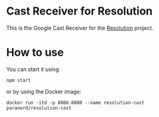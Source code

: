 # Cast Receiver for Resolution
This is the Google Cast Receiver for the [Resolution](https://github.com/paranerd/resolution) project.

# How to use
You can start it using
```
npm start
```

or by using the Docker image:
```
docker run -itd -p 8080:8080 --name resolution-cast paranerd/resolution-cast
```
